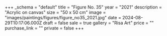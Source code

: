 +++
_schema = "default"
title = "Figure No. 35"
year = "2021"
description = "Acrylic on canvas"
size = "50 x 50 cm"
image = "images/paintings/figures/figure_no35_2021.jpg"
date = 2024-08-29T10:17:06.000Z
draft = false
sale = true
gallery = "Risa Art"
price = ""
purchase_link = ""
private = false
+++
